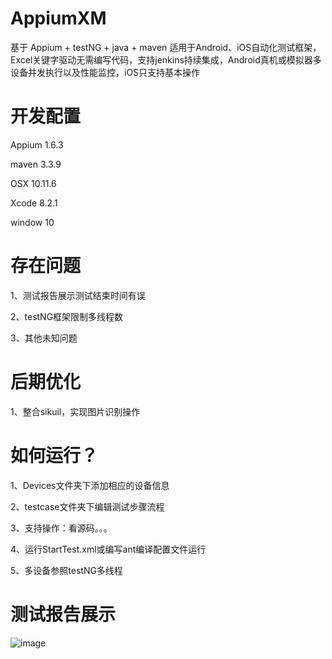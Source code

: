 # AppiumXM
基于 Appium + testNG + java + maven 适用于Android、iOS自动化测试框架，Excel关键字驱动无需编写代码，支持jenkins持续集成，Android真机或模拟器多设备并发执行以及性能监控，iOS只支持基本操作
# 开发配置
Appium  1.6.3<p>
maven   3.3.9<p>
OSX  10.11.6<p>
Xcode  8.2.1<p>
window 10
# 存在问题
1、测试报告展示测试结束时间有误<p>
2、testNG框架限制多线程数<p>
3、其他未知问题
# 后期优化
1、整合sikuil，实现图片识别操作
# 如何运行？
1、Devices文件夹下添加相应的设备信息<p>
2、testcase文件夹下编辑测试步骤流程<p>
3、支持操作：看源码。。。<p>
4、运行StartTest.xml或编写ant编译配置文件运行<p>
5、多设备参照testNG多线程
# 测试报告展示
![image](https://github.com/xiaoMGitHub/AppiumXM/blob/master/test-output/test.png)
